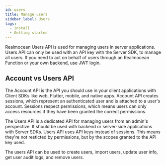 ```yaml
---
id: users
title: Manage users
sidebar_label: Users
tags:
  - install
  - Getting started
---
```


Realmocean Users API is used for managing users in server applications. Users API can only be used with an API key with the Server SDK, to manage all users. If you need to act on behalf of users through an Realmocean Function or your own backend, use JWT login.

## Account vs Users API
The Account API is the API you should use in your client applications with Client SDKs like web, Flutter, mobile, and native apps. Account API creates sessions, which represent an authenticated user and is attached to a user's account. Sessions respect permissions, which means users can only access resources if they have been granted the correct permissions.

The Users API is a dedicated API for managing users from an admin's perspective. It should be used with backend or server-side applications with Server SDKs. Users API uses API keys instead of sessions. This means they're not resticted by permissions, but by the scopes granted to the API key used.

The users API can be used to create users, import users, update user info, get user audit logs, and remove users.